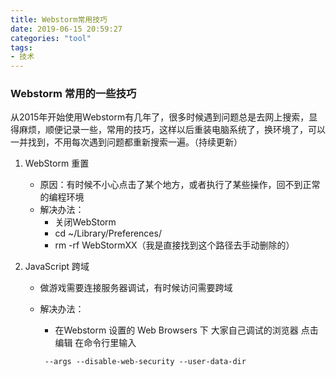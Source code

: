 ```yaml
---
title: Webstorm常用技巧
date: 2019-06-15 20:59:27
categories: "tool"
tags:
- 技术
---
```


### Webstorm 常用的一些技巧

从2015年开始使用Webstorm有几年了，很多时候遇到问题总是去网上搜索，显得麻烦，顺便记录一些，常用的技巧，这样以后重装电脑系统了，换环境了，可以一并找到，不用每次遇到问题都重新搜索一遍。（持续更新）

<!-- more -->

1. WebStorm 重置 

   - 原因：有时候不小心点击了某个地方，或者执行了某些操作，回不到正常的编程环境
   - 解决办法：
     - 关闭WebStorm
     - cd ~/Library/Preferences/
     - rm -rf WebStormXX（我是直接找到这个路径去手动删除的）

2. JavaScript 跨域

   - 做游戏需要连接服务器调试，有时候访问需要跨域

   - 解决办法：

     	- 在Webstorm 设置的 Web Browsers 下 大家自己调试的浏览器 点击编辑 在命令行里输入

     ```
      --args --disable-web-security --user-data-dir
     ```

